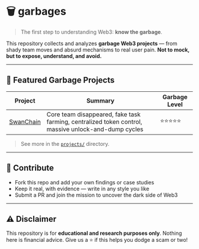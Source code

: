 # 🗑 garbages

> The first step to understanding Web3: **know the garbage**.

This repository collects and analyzes **garbage Web3 projects** — from shady team moves and absurd mechanisms to real user pain.
**Not to mock, but to expose, understand, and avoid.**

---

## 📌 Featured Garbage Projects

| Project                                 | Summary                                                                                             | Garbage Level |
| --------------------------------------- | --------------------------------------------------------------------------------------------------- | ------------- |
| [SwanChain](./projects/garbage_swan_EN.md) | Core team disappeared, fake task farming, centralized token control, massive unlock-and-dump cycles | ⭐⭐⭐⭐⭐         |

> See more in the [`projects/`](./projects/) directory.

---

## 🙌 Contribute

* Fork this repo and add your own findings or case studies
* Keep it real, with evidence — write in any style you like
* Submit a PR and join the mission to uncover the dark side of Web3

---

## ⚠️ Disclaimer

This repository is for **educational and research purposes only**.
Nothing here is financial advice.
Give us a ⭐ if this helps you dodge a scam or two!
